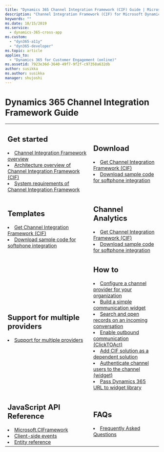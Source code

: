 ```yaml
---
title: "Dynamics 365 Channel Integration Framework (CIF) Guide | Microsoft Docs"
description: "Channel Integration Framework (CIF) for Microsoft Dynamics 365 is a cloud-to-cloud extensible framework to integrate third-party Computer Telephony Integration (CTI) systems with Dynamics 365 Unified Interface Apps using a browser-based JavaScript API library."
keywords: ""
ms.date: 10/15/2019
ms.service:
  - dynamics-365-cross-app
ms.custom:
  - "dyn365-a11y"
  - "dyn365-developer"
ms.topic: article
applies_to:
  - "Dynamics 365 for Customer Engagement (online)"
ms.assetid: 7923e36d-3640-49f7-9f2f-c97358a632db
author: susikka
ms.author: susikka
manager: shujoshi
---
```


# Dynamics 365 Channel Integration Framework Guide

<table>
<tr>
<td>

<h2> Get started </h2>
<li><a href="overview-channel-integration-framework.md" data-raw-source="[Channel Integration Framework overview](overview-channel-integration-framework.md)">Channel Integration Framework overview</a></li>
<li><a href="architecture-overview-channel-integration-framework.md" data-raw-source="[Architecture overview of Channel Integration Framework (CIF)](architecture-overview-channel-integration-framework.md)">Architecture overview of Channel Integration Framework (CIF)</a></li>
<li><a href="system-requirements-channel-integration-framework.md" data-raw-source="[System requirements of Channel Integration Framework](system-requirements-channel-integration-framework.md)">System requirements of Channel Integration Framework</a></li>
</td>
<td>

<h2> Download </h2>

<li><a href="get-channel-integration-framework.md" data-raw-source="[Get Channel Integration Framework (CIF)](get-channel-integration-framework.md)">Get Channel Integration Framework (CIF)</a></li>
<li><a href="sample-softphone-integration.md" data-raw-source="[Download sample code for softphone integration](sample-softphone-integration.md)">Download sample code for softphone integration</a></li>
</td>
</tr>
<tr>
<td>

<h2> Templates </h2>

<li><a href="get-channel-integration-framework.md" data-raw-source="[Get Channel Integration Framework (CIF)](get-channel-integration-framework.md)">Get Channel Integration Framework (CIF)</a></li>
<li><a href="sample-softphone-integration.md" data-raw-source="[Download sample code for softphone integration](sample-softphone-integration.md)">Download sample code for softphone integration</a></li>
</td>
<td>

<h2> Channel Analytics </h2>

<li><a href="get-channel-integration-framework.md" data-raw-source="[Get Channel Integration Framework (CIF)](get-channel-integration-framework.md)">Get Channel Integration Framework (CIF)</a></li>
<li><a href="sample-softphone-integration.md" data-raw-source="[Download sample code for softphone integration](sample-softphone-integration.md)">Download sample code for softphone integration</a></li>
</td>
</tr>
<tr>
<td>

<h2> Support for multiple providers </h2>

<li><a href="support-multiple-providers.md" data-raw-source="[Support for multiple providers](support-multiple-providers.md)">Support for multiple providers</a></li>
</td>
<td>

<h2> How to </h2>

<li><a href="configure-channel-provider-channel-integration-framework.md" data-raw-source="[Configure a channel provider for your organization](configure-channel-provide-channel-integration-framework.md)">Configure a channel provider for your organization</a></li>
<li><a href="getting-started-simple-widget.md" data-raw-source="[Build a simple communication widget](getting-started-simple-widget.md)">Build a simple communication widget</a></li>
<li><a href="search-open-records-incoming-conversations.md" data-raw-source="[Search and open records on an incoming conversation](search-open-records-incoming-conversations.md)">Search and open records on an incoming conversation</a></li>
<li><a href="enable-outbound-communication-clicktoact.md" data-raw-source="[Enable outbound communication (ClickTOAct)](enable-outbound-communication-clicktoact.md)">Enable outbound communication (ClickTOAct)</a></li>
<li><a href="add-cif-solution-dependent-solution.md" data-raw-source="[Add CIF solution as a dependent solution](add-cif-solution-dependent-solution.md)">Add CIF solution as a dependent solution</a></li>
<li><a href="authenticate-channel-users.md" data-raw-source="[Authenticate channel users to the channel (widget)](authenticate-channel-users.md)">Authenticate channel users to the channel (widget)</a></li>
<li><a href="pass-url-widget-library.md" data-raw-source="[Pass Dynamics 365 URL to widget library](pass-url-widget-library.md)">Pass Dynamics 365 URL to widget library</a></li>
</td>
</tr>
<tr>
<td>

<h2> JavaScript API Reference </h2>

<li><a href="reference/microsoft-ciframework.md" data-raw-source="[Microsoft.CIFramework
 methods](reference/microsoft-ciframework.md)">Microsoft.CIFramework</a></li>
<li><a href="reference/client-side-events.md" data-raw-source="[Client-side events](reference/client-side-events.md)">Client-side events</a>
<li><a href="reference/entities-attributes/msdyn-ciprovider.md" data-raw-source="[Entity reference](reference/entities-attributes/msdyn-ciprovider.md)">Entity reference</a>

</td>
<td>

<h2> FAQs </h2>

<li><a href="faq-channel-integration-framework.md" data-raw-source="[Frequently Asked Questions](faq-channel-integration-framework.md)">Frequently Asked Questions</a></li>

</td>
</tr>
</table>